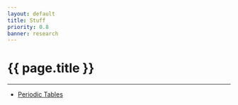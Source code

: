 ```yaml
---
layout: default
title: Stuff
priority: 0.8
banner: research
---
```


{{ page.title }}
=====
---

 - [Periodic Tables](periodictable.html)

